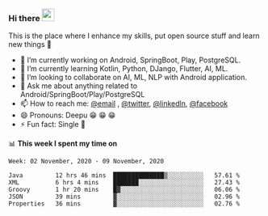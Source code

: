 ### Hi there <img src="https://media.giphy.com/media/hvRJCLFzcasrR4ia7z/giphy.gif" width="25px">
This is the place where I enhance my skills, put open source stuff and learn new things :rofl:

- 🔭 I’m currently working on Android, SpringBoot, Play, PostgreSQL. 
- 🌱 I’m currently learning Kotlin, Python, DJango, Flutter, AI, ML.
- 👯 I’m looking to collaborate on AI, ML, NLP with Android application.
- 💬 Ask me about anything related to Android/SpringBoot/Play/PostgreSQL
- 📫 How to reach me: [@email](deepakgupta7403@gmail.com) , [@twitter](https://twitter.com/deepakgupta7403), [@linkedln](https://in.linkedin.com/in/deepak-gupta-23b3b1113), [@facebook](https://facebook.com/deepakgupta7403)
- 😄 Pronouns: Deepu :grin: :grin: :grin:
- ⚡ Fun fact: Single :grimacing:

📊 **This week I spent my time on**

<!--START_SECTION:waka-->
```text
Week: 02 November, 2020 - 09 November, 2020

Java         12 hrs 46 mins  ██████████████▒░░░░░░░░░░   57.61 % 
XML          6 hrs 4 mins    ███████░░░░░░░░░░░░░░░░░░   27.43 % 
Groovy       1 hr 20 mins    █▓░░░░░░░░░░░░░░░░░░░░░░░   06.06 % 
JSON         39 mins         ▓░░░░░░░░░░░░░░░░░░░░░░░░   02.96 % 
Properties   36 mins         ▓░░░░░░░░░░░░░░░░░░░░░░░░   02.76 % 
```
<!--END_SECTION:waka-->
